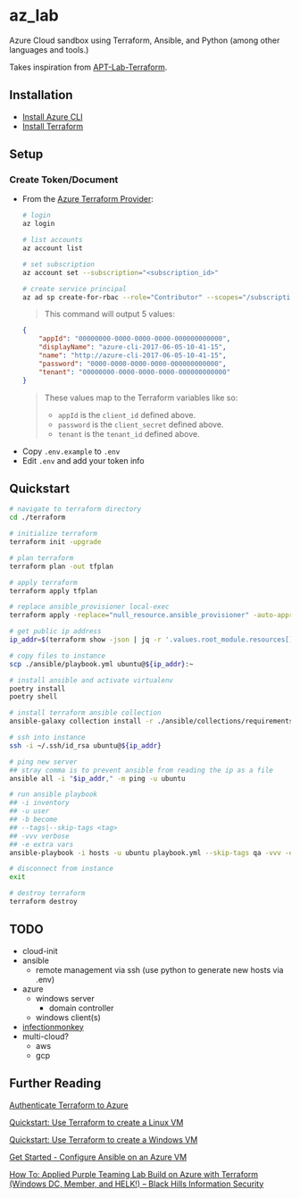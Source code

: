 # az_lab

Azure Cloud sandbox using Terraform, Ansible, and Python (among other languages and tools.)

Takes inspiration from [APT-Lab-Terraform](https://github.com/DefensiveOrigins/APT-Lab-Terraform).

## Installation
* [Install Azure CLI](https://docs.microsoft.com/en-us/cli/azure/install-azure-cli-apt?view=azure-cli-latest)
* [Install Terraform](https://learn.hashicorp.com/terraform/getting-started/install.html)

## Setup
### Create Token/Document
* From the [Azure Terraform Provider](https://registry.terraform.io/providers/hashicorp/azurerm/latest/docs/guides/service_principal_client_secret.html#creating-a-service-principal-using-the-azure-cli):
    ```bash
    # login
    az login

    # list accounts
    az account list

    # set subscription
    az account set --subscription="<subscription_id>"

    # create service principal
    az ad sp create-for-rbac --role="Contributor" --scopes="/subscriptions/<subscription_id>" 
    ```
    > This command will output 5 values:
    ```json
    {
        "appId": "00000000-0000-0000-0000-000000000000",
        "displayName": "azure-cli-2017-06-05-10-41-15",
        "name": "http://azure-cli-2017-06-05-10-41-15",
        "password": "0000-0000-0000-0000-000000000000",
        "tenant": "00000000-0000-0000-0000-000000000000"
    }
    ```
    > These values map to the Terraform variables like so:
    >
    > * `appId` is the `client_id` defined above.
    > * `password` is the `client_secret` defined above.
    > * `tenant` is the `tenant_id` defined above.
    >  
* Copy `.env.example` to `.env`
* Edit `.env` and add your token info

## Quickstart
```bash
# navigate to terraform directory
cd ./terraform

# initialize terraform
terraform init -upgrade

# plan terraform
terraform plan -out tfplan

# apply terraform
terraform apply tfplan

# replace ansible_provisioner local-exec
terraform apply -replace="null_resource.ansible_provisioner" -auto-approve

# get public ip address
ip_addr=$(terraform show -json | jq -r '.values.root_module.resources[] | select(.address == "azurerm_linux_virtual_machine.my_terraform_vm").values.public_ip_address')

# copy files to instance
scp ./ansible/playbook.yml ubuntu@${ip_addr}:~

# install ansible and activate virtualenv
poetry install
poetry shell

# install terraform ansible collection
ansible-galaxy collection install -r ./ansible/collections/requirements.yml

# ssh into instance
ssh -i ~/.ssh/id_rsa ubuntu@${ip_addr}

# ping new server
## stray comma is to prevent ansible from reading the ip as a file
ansible all -i "$ip_addr," -m ping -u ubuntu

# run ansible playbook
## -i inventory
## -u user
## -b become
## --tags|--skip-tags <tag>
## -vvv verbose
## -e extra vars
ansible-playbook -i hosts -u ubuntu playbook.yml --skip-tags qa -vvv -e "azure=${ip_addr}"

# disconnect from instance
exit

# destroy terraform
terraform destroy
```

## TODO
* cloud-init
* ansible
  * remote management via ssh (use python to generate new hosts via .env)
* azure
  * windows server
    * domain controller
  * windows client(s)
* [infectionmonkey](https://www.guardicore.com/infectionmonkey/)
* multi-cloud?
  * aws
  * gcp

## Further Reading
[Authenticate Terraform to Azure](https://learn.microsoft.com/en-us/azure/developer/terraform/authenticate-to-azure?tabs=bash#specify-service-principal-credentials-in-a-terraform-provider-block)

[Quickstart: Use Terraform to create a Linux VM](https://learn.microsoft.com/en-us/azure/virtual-machines/linux/quick-create-terraform?tabs=azure-cli)

[Quickstart: Use Terraform to create a Windows VM](https://learn.microsoft.com/en-us/azure/virtual-machines/windows/quick-create-terraform)

[Get Started - Configure Ansible on an Azure VM](https://learn.microsoft.com/en-us/azure/developer/ansible/install-on-linux-vm?tabs=azure-cli#test-ansible-installation)

[How To: Applied Purple Teaming Lab Build on Azure with Terraform (Windows DC, Member, and HELK!) – Black Hills Information Security](https://www.blackhillsinfosec.com/how-to-applied-purple-teaming-lab-build-on-azure-with-terraform/)


